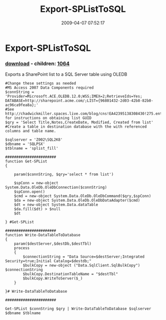 ﻿---
pid:            1002
poster:         Chad Miller
title:          Export-SPListToSQL
date:           2009-04-07 07:52:17
format:         posh
parent:         0
parent:         0
children:       1064
---

# Export-SPListToSQL

### [download](1002.ps1) - children: [1064](1064.md)

Exports a SharePoint list to a SQL Server table using OLEDB

```posh
#Change these settings as needed
#MS Access 2007 Data Components required
$connString = 'Provider=Microsoft.ACE.OLEDB.12.0;WSS;IMEX=2;RetrieveIds=Yes; DATABASE=http://sharepoint.acme.com/;LIST={96801432-2d03-42b8-82b0-ac96ca9fea8a};'
#See http://chadwickmiller.spaces.live.com/blog/cns!EA42395138308430!275.entry for instructions on obtaining list GUID
$qry = 'Select Title,Notes,CreateDate, Modified, Created from list'
#Create a table in destination database with the with referenced columns and table name.

$sqlserver = 'Z002\SQL2K8'
$dbname = 'SQLPSX'
$tblname = 'splist_fill'

#######################
function Get-SPList
{

    param($connString, $qry='select * from list')

    $spConn = new-object System.Data.OleDb.OleDbConnection($connString)
    $spConn.open()
    $cmd = new-object System.Data.OleDb.OleDbCommand($qry,$spConn) 
    $da = new-object System.Data.OleDb.OleDbDataAdapter($cmd) 
    $dt = new-object System.Data.dataTable 
    $da.fill($dt) > $null
    $dt

} #Get-SPList

#######################
function Write-DataTableToDatabase
{ 
    param($destServer,$destDb,$destTbl)
    process
    {
        $connectionString = "Data Source=$destServer;Integrated Security=true;Initial Catalog=$destdb;"
        $bulkCopy = new-object ("Data.SqlClient.SqlBulkCopy") $connectionString
        $bulkCopy.DestinationTableName = "$destTbl"
        $bulkCopy.WriteToServer($_)
    }

}# Write-DataTableToDatabase

#######################

Get-SPList $connString $qry | Write-DataTableToDatabase $sqlserver $dbname $tblname
```
